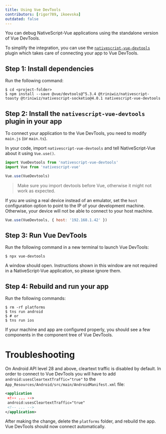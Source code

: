 ```yaml
---
title: Using Vue DevTools
contributors: [rigor789, ikoevska]
outdated: false
---
```


You can debug NativeScript-Vue applications using the standalone version of Vue DevTools.

To simplify the integration, you can use the [`nativescript-vue-devtools`](https://github.com/nativescript-vue/nativescript-vue-devtools) plugin which takes care of connecting your app to Vue DevTools.

## Step 1: Install dependencies

Run the following command:

```shell
$ cd <project-folder>
$ npm install --save @vue/devtools@^5.3.4 @triniwiz/nativescript-toasty @triniwiz/nativescript-socketio@4.0.1 nativescript-vue-devtools
```

<!--
## (Optional) Step 2: Install Vue DevTools globally

To easily access Vue DevTools, you can install the package globally.

Run the following command:

```shell
$ npm install -g @vue/devtools
```

After the installation is complete, you can run the `vue-devtools` command from any directory on your development machine.
-->

## Step 2: Install the `nativescript-vue-devtools` plugin in your app

To connect your application to the Vue DevTools, you need to modify `main.js` (or `main.ts`).

In your code, import `nativescript-vue-devtools` and tell NativeScript-Vue about it using `Vue.use()`.

```JavaScript
import VueDevtools from 'nativescript-vue-devtools'
import Vue from 'nativescript-vue'

Vue.use(VueDevtools)
```
> Make sure you import devtools before Vue, otherwise it might not work as expected.

If you are using a real device instead of an emulator, set the `host` configuration option to point to the IP of your development machine. Otherwise, your device will not be able to connect to your host machine.

```JavaScript
Vue.use(VueDevtools, { host: '192.168.1.42' })
```

## Step 3: Run Vue DevTools

Run the following command in a new terminal to launch Vue DevTools:

```shell
$ npx vue-devtools
```

A window should open. Instructions shown in this window are not required in a NativeScript-Vue application, so please ignore them. 

## Step 4: Rebuild and run your app

Run the following commands:

```shell
$ rm -rf platforms
$ tns run android
$ # or
$ tns run ios
```

If your machine and app are configured properly, you should see a few components in the component tree of Vue DevTools.

# Troubleshooting

On Android API level 28 and above, cleartext traffic is disabled by default. In order to connect to Vue DevTools you will have to add 
`android:usesCleartextTraffic="true"` to the `App_Resources/Android/src/main/AndroidManifest.xml` file:

```xml
<application
 <!-- ... -->
 android:usesCleartextTraffic="true"
 <!-- ... -->
</application>
```

After making the change, delete the `platforms` folder, and rebuild the app. Vue DevTools should now connect automatically. 
